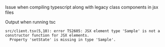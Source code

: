 Issue when compiling typescript along with legacy class components in jsx files

Output when running tsc
```
src/client.tsx(5,10): error TS2605: JSX element type 'Sample' is not a constructor function for JSX elements.
  Property 'setState' is missing in type 'Sample'.
```
